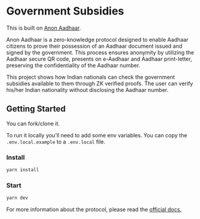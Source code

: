 # Government Subsidies

This is built on [Anon Aadhaar](https://github.com/anon-aadhaar/anon-aadhaar).

Anon Aadhaar is a zero-knowledge protocol designed to enable Aadhaar citizens to prove their possession of an Aadhaar document issued and signed by the government. This process ensures anonymity by utilizing the Aadhaar secure QR code, presents on e-Aadhaar and Aadhaar print-letter, preserving the confidentiality of the Aadhaar number.

This project shows how Indian nationals can check the government subsidies available to them through ZK verified proofs. The user can verify his/her Indian nationality without disclosing the Aadhaar number.


## Getting Started
You can fork/clone it.

To run it locally you'll need to add some env variables. You can copy the `.env.local.example` to a `.env.local` file.

### Install

```bash
yarn install
```

### Start

```bash
yarn dev
```



For more information about the protocol, please read the [official docs.](https://documentation.anon-aadhaar.pse.dev/)